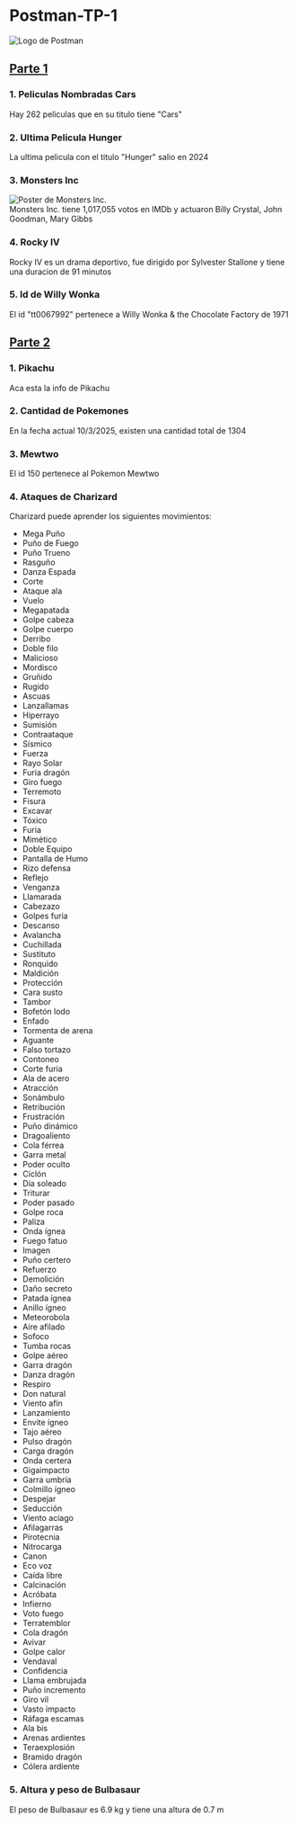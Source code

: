 # Postman-TP-1<br/>
![Logo de Postman](https://external-content.duckduckgo.com/iu/?u=https%3A%2F%2Fcdn.freelogovectors.net%2Fwp-content%2Fuploads%2F2020%2F12%2Fpostman-logo.png&f=1&nofb=1&ipt=0d1ea55f64e14ba1c9420fe57c6e6af2c87566559ccd596be2fa1554b606cca4&ipo=images)<br/>
## [Parte 1](OMDb.postman_collection.json)<br/>
### 1. Peliculas Nombradas Cars <br/>
Hay 262 peliculas que en su titulo tiene "Cars"<br/>
### 2. Ultima Pelicula Hunger<br/>
La ultima pelicula con el titulo "Hunger" salio en 2024<br/>
### 3. Monsters Inc<br/>
![Poster de Monsters Inc.](https://m.media-amazon.com/images/M/MV5BMTY1NTI0ODUyOF5BMl5BanBnXkFtZTgwNTEyNjQ0MDE@._V1_SX300.jpg)<br/>
Monsters Inc. tiene 1,017,055 votos en IMDb y actuaron Billy Crystal, John Goodman, Mary Gibbs<br/>
### 4. Rocky IV<br/>
Rocky IV es un drama deportivo, fue dirigido por Sylvester Stallone y tiene una duracion de 91 minutos<br/>
### 5. Id de Willy Wonka<br/>
El id "tt0067992" pertenece a Willy Wonka & the Chocolate Factory de 1971<br/>
## [Parte 2](PokeApi.postman_collection.json)<br/>
### 1. Pikachu<br/>
Aca esta la info de Pikachu<br/>
### 2. Cantidad de Pokemones<br/>
En la fecha actual 10/3/2025, existen una cantidad total de 1304<br/>
### 3. Mewtwo<br/>
El id 150 pertenece al Pokemon Mewtwo<br/>
### 4. Ataques de Charizard<br/>
Charizard puede aprender los siguientes movimientos:
   - Mega Puño
   - Puño de Fuego
   - Puño Trueno
   - Rasguño
   - Danza Espada
   - Corte
   - Ataque ala
   - Vuelo
   - Megapatada
   - Golpe cabeza
   - Golpe cuerpo
   - Derribo
   - Doble filo
   - Malicioso
   - Mordisco
   - Gruñido
   - Rugido
   - Ascuas
   - Lanzallamas
   - Hiperrayo
   - Sumisión
   - Contraataque
   - Sísmico
   - Fuerza
   - Rayo Solar
   - Furia dragón
   - Giro fuego
   - Terremoto
   - Fisura
   - Excavar
   - Tóxico
   - Furia
   - Mimético
   - Doble Equipo
   - Pantalla de Humo
   - Rizo defensa
   - Reflejo
   - Venganza
   - Llamarada
   - Cabezazo
   - Golpes furia
   - Descanso
   - Avalancha
   - Cuchillada
   - Sustituto
   - Ronquido
   - Maldición
   - Protección
   - Cara susto
   - Tambor
   - Bofetón lodo
   - Enfado
   - Tormenta de arena
   - Aguante
   - Falso tortazo
   - Contoneo
   - Corte furia
   - Ala de acero
   - Atracción
   - Sonámbulo
   - Retribución
   - Frustración
   - Puño dinámico
   - Dragoaliento
   - Cola férrea
   - Garra metal
   - Poder oculto
   - Ciclón
   - Día soleado
   - Triturar
   - Poder pasado
   - Golpe roca
   - Paliza
   - Onda ígnea
   - Fuego fatuo
   - Imagen
   - Puño certero
   - Refuerzo
   - Demolición
   - Daño secreto
   - Patada ígnea
   - Anillo ígneo
   - Meteorobola
   - Aire afilado
   - Sofoco
   - Tumba rocas
   - Golpe aéreo
   - Garra dragón
   - Danza dragón
   - Respiro
   - Don natural
   - Viento afín
   - Lanzamiento
   - Envite ígneo
   - Tajo aéreo
   - Pulso dragón
   - Carga dragón
   - Onda certera
   - Gigaimpacto
   - Garra umbría
   - Colmillo ígneo
   - Despejar
   - Seducción
   - Viento aciago
   - Afilagarras
   - Pirotecnia
   - Nitrocarga
   - Canon
   - Eco voz
   - Caída libre
   - Calcinación
   - Acróbata
   - Infierno
   - Voto fuego
   - Terratemblor
   - Cola dragón
   - Avivar
   - Golpe calor
   - Vendaval
   - Confidencia
   - Llama embrujada
   - Puño incremento
   - Giro vil
   - Vasto impacto
   - Ráfaga escamas
   - Ala bis
   - Arenas ardientes
   - Teraexplosión
   - Bramido dragón
   - Cólera ardiente<br/>
### 5. Altura y peso de Bulbasaur<br/>
El peso de Bulbasaur es 6.9 kg y tiene una altura de 0.7 m
